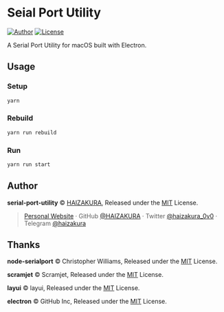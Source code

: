 # Seial Port Utility

[![Author](https://img.shields.io/badge/Author-HAIZAKURA-b68469?style=flat-square)](https://nya.run) [![License](https://img.shields.io/github/license/HAIZAKURA/serial-port-utility?style=flat-square)](./LICENSE)

A Serial Port Utility for macOS built with Electron.

## Usage

### Setup

```bash
yarn
```

### Rebuild

```bash
yarn run rebuild
```

### Run

```bash
yarn run start
```

## Author

**serial-port-utility** © [HAIZAKURA](https://nya.run), Released under the [MIT](./LICENSE) License.

> [Personal Website](https://nya.run) · GitHub [@HAIZAKURA](https://github.com/HAIZAKURA) · Twitter [@haizakura_0v0](https://twitter.com/haizakura_0v0) · Telegram [@haizakura](https://t.me/haizakura)

## Thanks

**node-serialport** © Christopher Williams, Released under the [MIT](https://github.com/serialport/node-serialport/blob/master/LICENSE) License.

**scramjet** © Scramjet, Released under the [MIT](https://github.com/signicode/scramjet/blob/master/LICENSE) License.

**layui** © layui, Released under the [MIT](https://github.com/sentsin/layui/blob/master/LICENSE) License.

**electron** © GitHub Inc, Released under the [MIT](https://github.com/electron/electron/blob/master/LICENSE) License.
